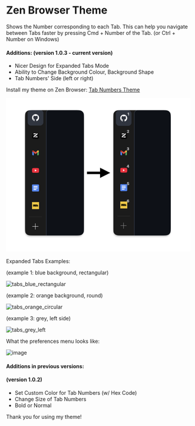 # Zen Browser Theme

Shows the Number corresponding to each Tab.
This can help you navigate between Tabs faster by pressing Cmd + Number of the Tab. (or Ctrl + Number on Windows)

#### Additions: (version 1.0.3 - current version)

- Nicer Design for Expanded Tabs Mode
- Ability to Change Background Colour, Background Shape
- Tab Numbers' Side (left or right)


Install my theme on Zen Browser: [Tab Numbers Theme](https://zen-browser.app/mods/22c9ec3b-7c62-46ae-991f-c8fff5046829)

<img src="https://raw.githubusercontent.com/zen-browser/theme-store/main/themes/22c9ec3b-7c62-46ae-991f-c8fff5046829/image.png" alt="Tab Numbers Image" width="500">


Expanded Tabs Examples:

(example 1: blue background, rectangular)

<img width="227" alt="tabs_blue_rectangular" src="https://github.com/user-attachments/assets/e0c3d48c-12c1-4db8-a519-260cb6687ad1">


(example 2: orange background, round)

<img width="230" alt="tabs_orange_circular" src="https://github.com/user-attachments/assets/df859dd3-7caa-4cdb-abec-0d017ff1e48a">


(example 3: grey, left side)

<img width="230" alt="tabs_grey_left" src="https://github.com/user-attachments/assets/731b1593-bf16-43a9-8907-b11ec9567b10">

What the preferences menu looks like:

<img width="777" alt="image" src="https://github.com/user-attachments/assets/b4c29a0e-9a92-43e0-b959-d6b5707495ae" />


#### Additions in previous versions: 
#### (version 1.0.2)

- Set Custom Color for Tab Numbers (w/ Hex Code)
- Change Size of Tab Numbers
- Bold or Normal

Thank you for using my theme!
